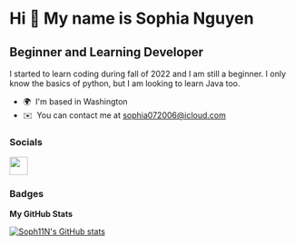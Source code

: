Hi 👋 My name is Sophia Nguyen
==============================

Beginner and Learning Developer
-------------------------------

I started to learn coding during fall of 2022 and I am still a beginner. I only know the basics of python, but I am looking to learn Java too.

* 🌍  I'm based in Washington
* ✉️  You can contact me at [sophia072006@icloud.com](mailto:sophia072006@icloud.com)


### Socials

<p align="left"> <a href="https://www.github.com/Soph11N" target="_blank" rel="noreferrer"><img src="https://raw.githubusercontent.com/danielcranney/readme-generator/main/public/icons/socials/github.svg" width="32" height="32" /></a></p>

### Badges

<b>My GitHub Stats</b>

<a href="http://www.github.com/Soph11N"><img src="https://github-readme-stats.vercel.app/api?username=Soph11N&show_icons=true&hide=&count_private=true&title_color=6366f1&text_color=ffffff&icon_color=ec4899&bg_color=181824&hide_border=true&show_icons=true" alt="Soph11N's GitHub stats" /></a>

